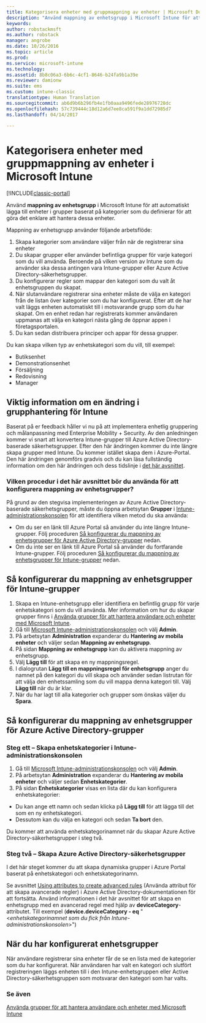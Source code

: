 ```yaml
---
title: Kategorisera enheter med gruppmappning av enheter | Microsoft Docs
description: "Använd mappning av enhetsgrupp i Microsoft Intune för att gruppera enheter i kategorier som du definierar för att göra det enklare att hantera dessa enheter."
keywords: 
author: robstackmsft
ms.author: robstack
manager: angrobe
ms.date: 10/26/2016
ms.topic: article
ms.prod: 
ms.service: microsoft-intune
ms.technology: 
ms.assetid: 8b8c06a3-6b6c-4cf1-8646-b24fa9b1a39e
ms.reviewer: damionw
ms.suite: ems
ms.custom: intune-classic
translationtype: Human Translation
ms.sourcegitcommit: ab6d9b6b296fb4e1fb0aaa9496fede28976728dc
ms.openlocfilehash: 57c739444c18d12a6d7ee8ca591f9a1dd72985d7
ms.lasthandoff: 04/14/2017

---
```


# <a name="categorize-devices-with-device-group-mapping-in-microsoft-intune"></a>Kategorisera enheter med gruppmappning av enheter i Microsoft Intune

[!INCLUDE[classic-portal](../includes/classic-portal.md)]

Använd **mappning av enhetsgrupp** i Microsoft Intune för att automatiskt lägga till enheter i grupper baserat på kategorier som du definierar för att göra det enklare att hantera dessa enheter. 

Mappning av enhetsgrupp använder följande arbetsflöde:
1. Skapa kategorier som användare väljer från när de registrerar sina enheter
2. Du skapar grupper eller använder befintliga grupper för varje kategori som du vill använda. Beroende på vilken version av Intune som du använder ska dessa antingen vara Intune-grupper eller Azure Active Directory-säkerhetsgrupper.
2. Du konfigurerar regler som mappar den kategori som du valt åt enhetsgruppen du skapat.
3. När slutanvändare registrerar sina enheter måste de välja en kategori från de listan över kategorier som du har konfigurerat. Efter att de har valt läggs enheten automatiskt till i motsvarande grupp som du har skapat. Om en enhet redan har registrerats kommer användaren uppmanas att välja en kategori nästa gång de öppnar appen i företagsportalen.
4. Du kan sedan distribuera principer och appar för dessa grupper.

Du kan skapa vilken typ av enhetskategori som du vill, till exempel:
* Butiksenhet
* Demonstrationsenhet
* Försäljning
* Redovisning
* Manager

## <a name="important-information-about-a-change-in-group-management-for-intune"></a>Viktig information om en ändring i grupphantering för Intune

Baserat på er feedback håller vi nu på att implementera enhetlig gruppering och målanpassning med Enterprise Mobility + Security. Av den anledningen kommer vi snart att konvertera Intune-grupper till Azure Active Directory-baserade säkerhetsgrupper. Efter den här ändringen kommer du inte längre skapa grupper med Intune. Du kommer istället skapa dem i Azure-Portal. Den här ändringen genomförs gradvis och du kan läsa fullständig information om den här ändringen och dess tidslinje i [det här avsnittet](use-groups-to-manage-users-and-devices-with-microsoft-intune.md).

### <a name="which-procedure-in-this-topic-should-you-use-to-configure-device-group-mapping"></a>Vilken procedur i det här avsnittet bör du använda för att konfigurera mappning av enhetsgrupper?

På grund av den stegvisa implementeringen av Azure Active Directory-baserade säkerhetsgrupper, måste du öppna arbetsytan **Grupper** i [Intune-administrationskonsolen](https://manage.microsoft.com) för att identifiera vilken metod du ska använda:

-  Om du ser en länk till Azure Portal så använder du inte längre Intune-grupper. Följ proceduren [Så konfigurerar du mappning av enhetsgrupper för Azure Active Directory-grupper](/intune/deploy-use/categorize-devices-with-device-group-mapping-in-microsoft-intune#how-to-configure-device-group-mapping-for-azure-active-directory-groups) nedan.
-  Om du inte ser en länk till Azure Portal så använder du fortfarande Intune-grupper. Följ proceduren [Så konfigurerar du mappning av enhetsgrupper för Intune-grupper](/intune/deploy-use/categorize-devices-with-device-group-mapping-in-microsoft-intune#how-to-configure-device-group-mapping-for-intune-groups) nedan.

## <a name="how-to-configure-device-group-mapping-for-intune-groups"></a>Så konfigurerar du mappning av enhetsgrupper för Intune-grupper
1. Skapa en Intune-enhetsgrupp eller identifiera en befintlig grupp för varje enhetskategori som du vill använda. Mer information om hur du skapar grupper finns i [Använda grupper för att hantera användare och enheter med Microsoft Intune](use-groups-to-manage-users-and-devices-with-microsoft-intune.md).
2. Gå till [Microsoft Intune-administrationskonsolen](https://manage.microsoft.com) och välj **Admin**.
3. På arbetsytan **Administration** expanderar du **Hantering av mobila enheter** och väljer sedan **Mappning av enhetsgrupp**.
4. På sidan **Mappning av enhetsgrupp** kan du aktivera mappning av enhetsgrupp.
5. Välj **Lägg till** för att skapa en ny mappningsregel.
6. I dialogrutan **Lägg till en mappningsregel för enhetsgrupp** anger du namnet på den kategori du vill skapa och använder sedan listrutan för att välja den enhetssamling som du vill mappa denna kategori till. Välj **Lägg till** när du är klar.
7. När du har lagt till alla kategorier och grupper som önskas väljer du **Spara**.



## <a name="how-to-configure-device-group-mapping-for-azure-active-directory-groups"></a>Så konfigurerar du mappning av enhetsgrupper för Azure Active Directory-grupper

### <a name="step-1---create-device-categories-in-the-intune-administration-console"></a>Steg ett – Skapa enhetskategorier i Intune-administrationskonsolen
1. Gå till [Microsoft Intune-administrationskonsolen](https://manage.microsoft.com) och välj **Admin**.
3. På arbetsytan **Administration** expanderar du **Hantering av mobila enheter** och väljer sedan **Enhetskategorier**.
4. På sidan **Enhetskategorier** visas en lista där du kan konfigurera enhetskategorier: 
- Du kan ange ett namn och sedan klicka på **Lägg till** för att lägga till det som en ny enhetskategori.
- Dessutom kan du välja en kategori och sedan **Ta bort** den.

Du kommer att använda enhetskategorinamnet när du skapar Azure Active Directory-säkerhetsgrupper i steg två.

### <a name="step-2---create-azure-active-directory-security-groups"></a>Steg två – Skapa Azure Active Directory-säkerhetsgrupper

I det här steget kommer du att skapa dynamiska grupper i Azure Portal baserat på enhetskategori och enhetskategorinamn.

Se avsnittet [Using attributes to create advanced rules](https://azure.microsoft.com/documentation/articles/active-directory-accessmanagement-groups-with-advanced-rules/#using-attributes-to-create-rules-for-device-objects) (Använda attribut för att skapa avancerade regler) i Azure Active Directory-dokumentationen för att fortsätta.
Använd informationen i det här avsnittet för att skapa en enhetsgrupp med en avancerad regel med hjälp av **deviceCategory**-attributet.
Till exempel (**device.deviceCategory - eq** "<*enhetskategorinamnet som du fick från Intune-administrationskonsolen*>")


## <a name="after-you-configure-device-groups"></a>När du har konfigurerat enhetsgrupper

När användare registrerar sina enheter får de se en lista med de kategorier som du har konfigurerat. När användaren har valt en kategori och slutfört registreringen läggs enheten till i den Intune-enhetsgruppen eller Active Directory-säkerhetsgruppen som motsvarar den kategori som har valts.

### <a name="see-also"></a>Se även
[Använda grupper för att hantera användare och enheter med Microsoft Intune](use-groups-to-manage-users-and-devices-with-microsoft-intune.md)

